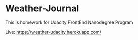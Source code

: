 # Weather-Journal
This is homework for Udacity FrontEnd Nanodegree Program

Live: https://weather-udacity.herokuapp.com/
